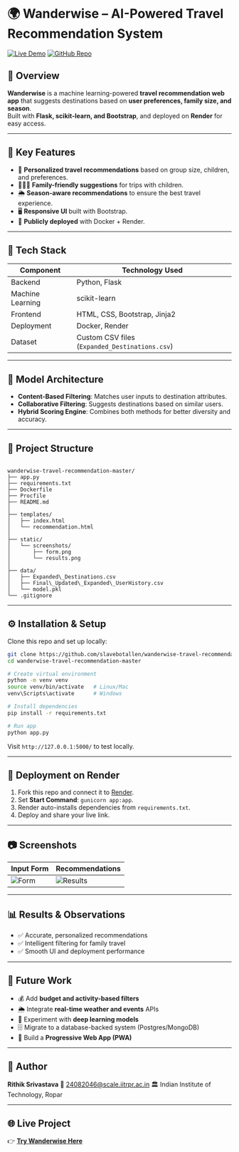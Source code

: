 # 🌍 Wanderwise – AI-Powered Travel Recommendation System

[![Live Demo](https://img.shields.io/badge/Live-Demo-green?style=for-the-badge&logo=render)](https://wanderwise-travel-recommendation-g90r.onrender.com)
[![GitHub Repo](https://img.shields.io/badge/GitHub-Repo-black?style=for-the-badge&logo=github)](https://github.com/slavebotallen/wanderwise-travel-recommendation)

## 📖 Overview
**Wanderwise** is a machine learning-powered **travel recommendation web app** that suggests destinations based on **user preferences, family size, and season**.  
Built with **Flask, scikit-learn, and Bootstrap**, and deployed on **Render** for easy access.  

---

## 🎯 Key Features
- 🎯 **Personalized travel recommendations** based on group size, children, and preferences.  
- 👨‍👩‍👧 **Family-friendly suggestions** for trips with children.  
- 🌦 **Season-aware recommendations** to ensure the best travel experience.  
- 🖥️ **Responsive UI** built with Bootstrap.  
- 🚀 **Publicly deployed** with Docker + Render.  

---

## 🧩 Tech Stack

| Component              | Technology Used                  |
|-----------------------|---------------------------------|
| Backend               | Python, Flask                   |
| Machine Learning      | scikit-learn                    |
| Frontend              | HTML, CSS, Bootstrap, Jinja2    |
| Deployment            | Docker, Render                  |
| Dataset               | Custom CSV files (`Expanded_Destinations.csv`) |

---

## 🧠 Model Architecture
- **Content-Based Filtering**: Matches user inputs to destination attributes.  
- **Collaborative Filtering**: Suggests destinations based on similar users.  
- **Hybrid Scoring Engine**: Combines both methods for better diversity and accuracy.  

---

## 📂 Project Structure
```

wanderwise-travel-recommendation-master/
├── app.py
├── requirements.txt
├── Dockerfile
├── Procfile
├── README.md
│
├── templates/
│   ├── index.html
│   └── recommendation.html
│
├── static/
│   └── screenshots/
│       ├── form.png
│       └── results.png
│
├── data/
│   ├── Expanded\_Destinations.csv
│   ├── Final\_Updated\_Expanded\_UserHistory.csv
│   └── model.pkl
└── .gitignore

````

---

## ⚙️ Installation & Setup
Clone this repo and set up locally:

```bash
git clone https://github.com/slavebotallen/wanderwise-travel-recommendation.git
cd wanderwise-travel-recommendation-master

# Create virtual environment
python -m venv venv
source venv/bin/activate   # Linux/Mac
venv\Scripts\activate      # Windows

# Install dependencies
pip install -r requirements.txt

# Run app
python app.py
````

Visit `http://127.0.0.1:5000/` to test locally.

---

## 🚀 Deployment on Render

1. Fork this repo and connect it to [Render](https://render.com).
2. Set **Start Command**: `gunicorn app:app`.
3. Render auto-installs dependencies from `requirements.txt`.
4. Deploy and share your live link.

---

## 📷 Screenshots

| Input Form                           | Recommendations                            |
| ------------------------------------ | ------------------------------------------ |
| ![Form](static/screenshots/form.png) | ![Results](static/screenshots/results.png) |

---

## 📊 Results & Observations

* ✅ Accurate, personalized recommendations
* ✅ Intelligent filtering for family travel
* ✅ Smooth UI and deployment performance

---

## 📝 Future Work

* 💰 Add **budget and activity-based filters**
* 🌦 Integrate **real-time weather and events** APIs
* 🤖 Experiment with **deep learning models**
* 🗄️ Migrate to a database-backed system (Postgres/MongoDB)
* 📱 Build a **Progressive Web App (PWA)**

---

## 👤 Author

**Rithik Srivastava**
📧 [24082046@scale.iitrpr.ac.in](mailto:24082046@scale.iitrpr.ac.in)
🏛️ Indian Institute of Technology, Ropar

---

## 🌐 Live Project

👉 [**Try Wanderwise Here**](https://wanderwise-travel-recommendation-g90r.onrender.com)

```
